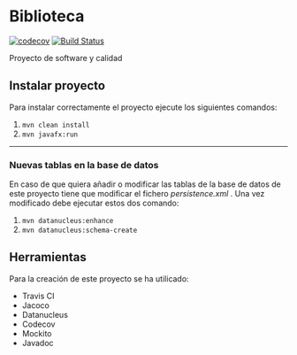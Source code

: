 # Biblioteca
[![codecov](https://codecov.io/gh/acanod/Biblioteca/branch/master/graph/badge.svg)](https://codecov.io/gh/acanod/Biblioteca)
[![Build Status](https://travis-ci.org/acanod/Biblioteca.svg?branch=master)](https://travis-ci.org/acanod/Biblioteca)

Proyecto de software y calidad

## Instalar proyecto

Para instalar correctamente el proyecto  ejecute los siguientes comandos:

1. `mvn clean install`
2. `mvn javafx:run`

***

### Nuevas tablas en la base de datos

En caso de que quiera añadir o modificar las tablas de la base de datos de este proyecto tiene que modificar el fichero _persistence.xml_ . Una vez modificado debe ejecutar estos dos comando:

1. `mvn datanucleus:enhance`
2. `mvn datanucleus:schema-create`

## Herramientas
Para la creación de este proyecto se ha utilicado:
- Travis CI
- Jacoco
- Datanucleus
- Codecov
- Mockito
- Javadoc
